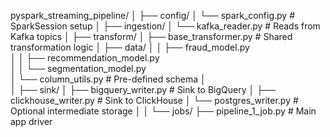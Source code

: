 pyspark_streaming_pipeline/
│
├── config/
│   └── spark_config.py               # SparkSession setup
│
├── ingestion/
│   └── kafka_reader.py               # Reads from Kafka topics
│
├── transform/
│   ├── base_transformer.py           # Shared transformation logic
│   ├── data/
│   │   ├── fraud_model.py            
│   │   ├── recommendation_model.py   
│   │   └── segmentation_model.py     
│   └── column_utils.py                # Pre-defined schema
│                    
│
├── sink/
│   ├── bigquery_writer.py            # Sink to BigQuery
│   ├── clickhouse_writer.py          # Sink to ClickHouse
│   └── postgres_writer.py            # Optional intermediate storage
│
│
└── jobs/
    ├── pipeline_1_job.py             # Main app driver             